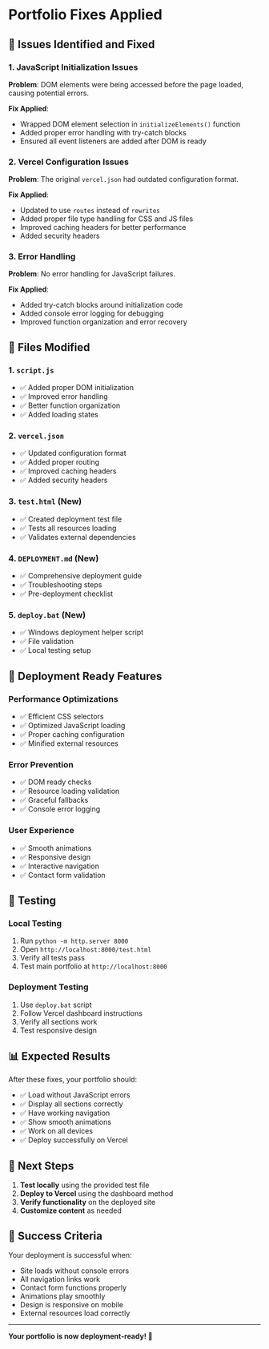 # Portfolio Fixes Applied

## 🔧 Issues Identified and Fixed

### 1. JavaScript Initialization Issues
**Problem**: DOM elements were being accessed before the page loaded, causing potential errors.

**Fix Applied**:
- Wrapped DOM element selection in `initializeElements()` function
- Added proper error handling with try-catch blocks
- Ensured all event listeners are added after DOM is ready

### 2. Vercel Configuration Issues
**Problem**: The original `vercel.json` had outdated configuration format.

**Fix Applied**:
- Updated to use `routes` instead of `rewrites`
- Added proper file type handling for CSS and JS files
- Improved caching headers for better performance
- Added security headers

### 3. Error Handling
**Problem**: No error handling for JavaScript failures.

**Fix Applied**:
- Added try-catch blocks around initialization code
- Added console error logging for debugging
- Improved function organization and error recovery

## 📁 Files Modified

### 1. `script.js`
- ✅ Added proper DOM initialization
- ✅ Improved error handling
- ✅ Better function organization
- ✅ Added loading states

### 2. `vercel.json`
- ✅ Updated configuration format
- ✅ Added proper routing
- ✅ Improved caching headers
- ✅ Added security headers

### 3. `test.html` (New)
- ✅ Created deployment test file
- ✅ Tests all resources loading
- ✅ Validates external dependencies

### 4. `DEPLOYMENT.md` (New)
- ✅ Comprehensive deployment guide
- ✅ Troubleshooting steps
- ✅ Pre-deployment checklist

### 5. `deploy.bat` (New)
- ✅ Windows deployment helper script
- ✅ File validation
- ✅ Local testing setup

## 🚀 Deployment Ready Features

### Performance Optimizations
- ✅ Efficient CSS selectors
- ✅ Optimized JavaScript loading
- ✅ Proper caching configuration
- ✅ Minified external resources

### Error Prevention
- ✅ DOM ready checks
- ✅ Resource loading validation
- ✅ Graceful fallbacks
- ✅ Console error logging

### User Experience
- ✅ Smooth animations
- ✅ Responsive design
- ✅ Interactive navigation
- ✅ Contact form validation

## 🧪 Testing

### Local Testing
1. Run `python -m http.server 8000`
2. Open `http://localhost:8000/test.html`
3. Verify all tests pass
4. Test main portfolio at `http://localhost:8000`

### Deployment Testing
1. Use `deploy.bat` script
2. Follow Vercel dashboard instructions
3. Verify all sections work
4. Test responsive design

## 📊 Expected Results

After these fixes, your portfolio should:

- ✅ Load without JavaScript errors
- ✅ Display all sections correctly
- ✅ Have working navigation
- ✅ Show smooth animations
- ✅ Work on all devices
- ✅ Deploy successfully on Vercel

## 🔄 Next Steps

1. **Test locally** using the provided test file
2. **Deploy to Vercel** using the dashboard method
3. **Verify functionality** on the deployed site
4. **Customize content** as needed

## 🎯 Success Criteria

Your deployment is successful when:
- Site loads without console errors
- All navigation links work
- Contact form functions properly
- Animations play smoothly
- Design is responsive on mobile
- External resources load correctly

---

**Your portfolio is now deployment-ready! 🚀** 